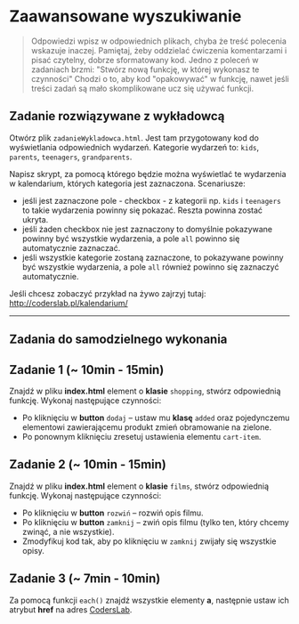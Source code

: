 # Zaawansowane wyszukiwanie

> Odpowiedzi wpisz w odpowiednich plikach, chyba że treść polecenia wskazuje inaczej.
Pamiętaj, żeby oddzielać ćwiczenia komentarzami i pisać czytelny, dobrze sformatowany kod.
Jedno z poleceń w zadaniach brzmi: "Stwórz nową funkcję, w której wykonasz te czynności"
Chodzi o to, aby kod "opakowywać" w funkcję, nawet jeśli treści zadań są mało skomplikowane
ucz się używać funkcji.

## Zadanie rozwiązywane z wykładowcą


Otwórz plik ```zadanieWykladowca.html```. Jest tam przygotowany kod do wyświetlania odpowiednich wydarzeń.
Kategorie wydarzeń to: ```kids```, ```parents```, ```teenagers```, ```grandparents```.

Napisz skrypt, za pomocą którego będzie można wyświetlać te wydarzenia w kalendarium, których kategoria jest zaznaczona.
Scenariusze:
- jeśli jest zaznaczone pole - checkbox  - z kategorii np. ```kids``` i ```teenagers``` to takie wydarzenia powinny się pokazać.
Reszta powinna zostać ukryta.
- jeśli żaden checkbox nie jest zaznaczony to domyślnie pokazywane powinny być wszystkie wydarzenia, a pole ```all``` powinno się automatycznie zaznaczać.
- jeśli wszystkie kategorie zostaną zaznaczone, to pokazywane powinny być wszystkie wydarzenia, a  pole ```all``` również powinno się zaznaczyć automatycznie.

Jeśli chcesz zobaczyć przykład na żywo zajrzyj tutaj: http://coderslab.pl/kalendarium/

-----------------------------------------------------------------------------------------------------

## Zadania do samodzielnego wykonania

## Zadanie 1 (~ 10min - 15min)

Znajdź w pliku **index.html** element o **klasie** ```shopping```, stwórz odpowiednią funkcję. Wykonaj następujące czynności:
* Po kliknięciu w **button** ```dodaj``` &ndash; ustaw mu **klasę** ```added``` oraz pojedynczemu elementowi zawierającemu produkt zmień obramowanie na zielone.
* Po ponownym kliknięciu zresetuj ustawienia elementu ```cart-item```.

## Zadanie 2 (~ 10min - 15min)

Znajdź w pliku **index.html** element o **klasie** ```films```, stwórz odpowiednią funkcję. Wykonaj następujące czynności:
* Po kliknięciu w **button** ```rozwiń``` &ndash; rozwiń opis filmu.
* Po kliknięciu w **button** ```zamknij``` &ndash; zwiń opis filmu (tylko ten, który chcemy zwinąć, a nie wszystkie).
* Zmodyfikuj kod tak, aby po kliknięciu w ```zamknij``` zwijały się wszystkie opisy.

## Zadanie 3 (~ 7min - 10min)

Za pomocą funkcji ```each()``` znajdź wszystkie elementy **a**, następnie ustaw ich atrybut **href** na adres [CodersLab](www.coderslab.pl).

